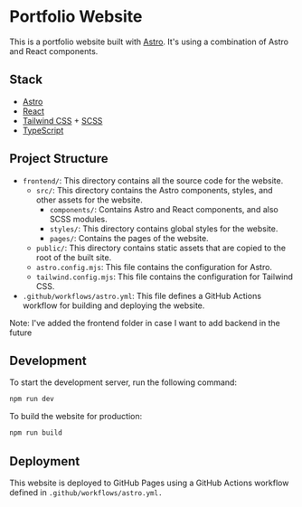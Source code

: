 # Portfolio Website

This is a portfolio website built with [Astro](https://astro.build/). It's using a combination of Astro and React components.

## Stack

- [Astro](https://astro.build/)
- [React](https://reactjs.org/)
- [Tailwind CSS](https://tailwindcss.com/) + [SCSS](https://sass-lang.com/)
- [TypeScript](https://www.typescriptlang.org/)

## Project Structure

- `frontend/`: This directory contains all the source code for the website.
  - `src/`: This directory contains the Astro components, styles, and other assets for the website.
    - `components/`: Contains Astro and React components, and also SCSS modules.
    - `styles/`: This directory contains global styles for the website.
    - `pages/`: Contains the pages of the website.
  - `public/`: This directory contains static assets that are copied to the root of the built site.
  - `astro.config.mjs`: This file contains the configuration for Astro.
  - `tailwind.config.mjs`: This file contains the configuration for Tailwind CSS.
- `.github/workflows/astro.yml`: This file defines a GitHub Actions workflow for building and deploying the website.

Note: I've added the frontend folder in case I want to add backend in the future


## Development

To start the development server, run the following command:

```sh
npm run dev
```

To build the website for production:
```sh
npm run build
```

## Deployment
This website is deployed to GitHub Pages using a GitHub Actions workflow defined in `.github/workflows/astro.yml.`
